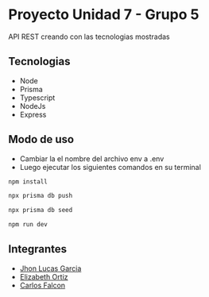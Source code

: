 # Proyecto Unidad 7 - Grupo 5
API REST creando con las tecnologias mostradas

## Tecnologias
- Node
- Prisma
- Typescript
- NodeJs
- Express

## Modo de uso

- Cambiar la el nombre del archivo env a .env
- Luego ejecutar los siguientes comandos en su terminal

```bash
npm install
```
```bash
npx prisma db push
```
```bash
npx prisma db seed
```
```bash
npm run dev
```

## Integrantes
- [Jhon Lucas Garcia](https://github.com/GarciaJhonLucas)
- [Elizabeth Ortiz]()
- [Carlos Falcon]()